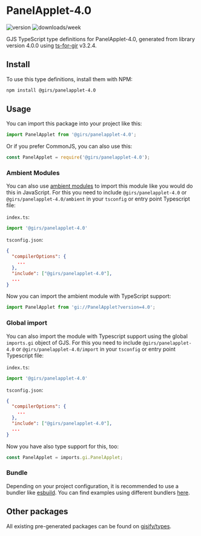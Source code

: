 
# PanelApplet-4.0

![version](https://img.shields.io/npm/v/@girs/panelapplet-4.0)
![downloads/week](https://img.shields.io/npm/dw/@girs/panelapplet-4.0)


GJS TypeScript type definitions for PanelApplet-4.0, generated from library version 4.0.0 using [ts-for-gir](https://github.com/gjsify/ts-for-gir) v3.2.4.


## Install

To use this type definitions, install them with NPM:
```bash
npm install @girs/panelapplet-4.0
```

## Usage

You can import this package into your project like this:
```ts
import PanelApplet from '@girs/panelapplet-4.0';
```

Or if you prefer CommonJS, you can also use this:
```ts
const PanelApplet = require('@girs/panelapplet-4.0');
```

### Ambient Modules

You can also use [ambient modules](https://github.com/gjsify/ts-for-gir/tree/main/packages/cli#ambient-modules) to import this module like you would do this in JavaScript.
For this you need to include `@girs/panelapplet-4.0` or `@girs/panelapplet-4.0/ambient` in your `tsconfig` or entry point Typescript file:

`index.ts`:
```ts
import '@girs/panelapplet-4.0'
```

`tsconfig.json`:
```json
{
  "compilerOptions": {
    ...
  },
  "include": ["@girs/panelapplet-4.0"],
  ...
}
```

Now you can import the ambient module with TypeScript support: 

```ts
import PanelApplet from 'gi://PanelApplet?version=4.0';
```

### Global import

You can also import the module with Typescript support using the global `imports.gi` object of GJS.
For this you need to include `@girs/panelapplet-4.0` or `@girs/panelapplet-4.0/import` in your `tsconfig` or entry point Typescript file:

`index.ts`:
```ts
import '@girs/panelapplet-4.0'
```

`tsconfig.json`:
```json
{
  "compilerOptions": {
    ...
  },
  "include": ["@girs/panelapplet-4.0"],
  ...
}
```

Now you have also type support for this, too:

```ts
const PanelApplet = imports.gi.PanelApplet;
```

### Bundle

Depending on your project configuration, it is recommended to use a bundler like [esbuild](https://esbuild.github.io/). You can find examples using different bundlers [here](https://github.com/gjsify/ts-for-gir/tree/main/examples).

## Other packages

All existing pre-generated packages can be found on [gjsify/types](https://github.com/gjsify/types).

